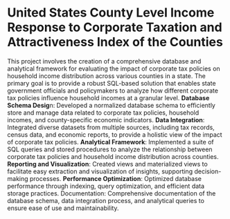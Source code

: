 # United States County Level Income Response to Corporate   Taxation and Attractiveness Index of  the Counties
This project involves the creation of a comprehensive database and analytical framework for evaluating the impact of corporate tax policies on household income distribution across various counties in a state. The primary goal is to provide a robust SQL-based solution that enables state government officials and policymakers to analyze how different corporate tax policies influence household incomes at a granular level.
**Database Schema Desig**n: Developed a normalized database schema to efficiently store and manage data related to corporate tax policies, household incomes, and county-specific economic indicators.
**Data Integration**: Integrated diverse datasets from multiple sources, including tax records, census data, and economic reports, to provide a holistic view of the impact of corporate tax policies.
**Analytical Framework**: Implemented a suite of SQL queries and stored procedures to analyze the relationship between corporate tax policies and household income distribution across counties.
**Reporting and Visualization**: Created views and materialized views to facilitate easy extraction and visualization of insights, supporting decision-making processes.
**Performance Optimization**: Optimized database performance through indexing, query optimization, and efficient data storage practices.
Documentation: Comprehensive documentation of the database schema, data integration process, and analytical queries to ensure ease of use and maintainability.
